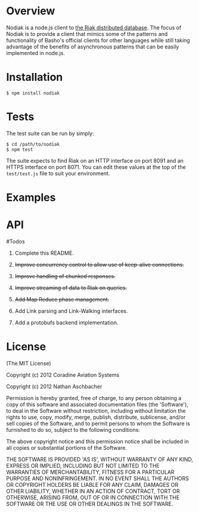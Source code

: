 # Overview

Nodiak is a node.js client to [the Riak distributed database](http://basho.com/products/riak-overview/).  The focus of Nodiak is to provide a client that mimics some of the patterns and functionality of Basho's official clients for other languages while still taking advantage of the benefits of asynchronous patterns that can be easily implemented in node.js.


# Installation

    $ npm install nodiak

# Tests

The test suite can be run by simply:

    $ cd /path/to/nodiak
    $ npm test

The suite expects to find Riak on an HTTP interface on port 8091 and an HTTPS interface on port 8071.  You can edit these values at the top of the `test/test.js` file to suit your environment.

# Examples

# API

#Todos

1. Complete this README.

2. ~~Improve concurrency control to allow use of keep-alive connections.~~

3. ~~Improve handling of chunked responses.~~

4. ~~Improve streaming of data to Riak on queries.~~

5. ~~Add Map Reduce phase management.~~

6. Add Link parsing and Link-Walking interfaces.

7. Add a protobufs backend implementation.

# License

(The MIT License)

Copyright (c) 2012 Coradine Aviation Systems

Copyright (c) 2012 Nathan Aschbacher

Permission is hereby granted, free of charge, to any person obtaining a copy of
this software and associated documentation files (the 'Software'), to deal in
the Software without restriction, including without limitation the rights to
use, copy, modify, merge, publish, distribute, sublicense, and/or sell copies of
the Software, and to permit persons to whom the Software is furnished to do so,
subject to the following conditions:

The above copyright notice and this permission notice shall be included in all
copies or substantial portions of the Software.

THE SOFTWARE IS PROVIDED 'AS IS', WITHOUT WARRANTY OF ANY KIND, EXPRESS OR
IMPLIED, INCLUDING BUT NOT LIMITED TO THE WARRANTIES OF MERCHANTABILITY, FITNESS
FOR A PARTICULAR PURPOSE AND NONINFRINGEMENT. IN NO EVENT SHALL THE AUTHORS OR
COPYRIGHT HOLDERS BE LIABLE FOR ANY CLAIM, DAMAGES OR OTHER LIABILITY, WHETHER
IN AN ACTION OF CONTRACT, TORT OR OTHERWISE, ARISING FROM, OUT OF OR IN
CONNECTION WITH THE SOFTWARE OR THE USE OR OTHER DEALINGS IN THE SOFTWARE.
